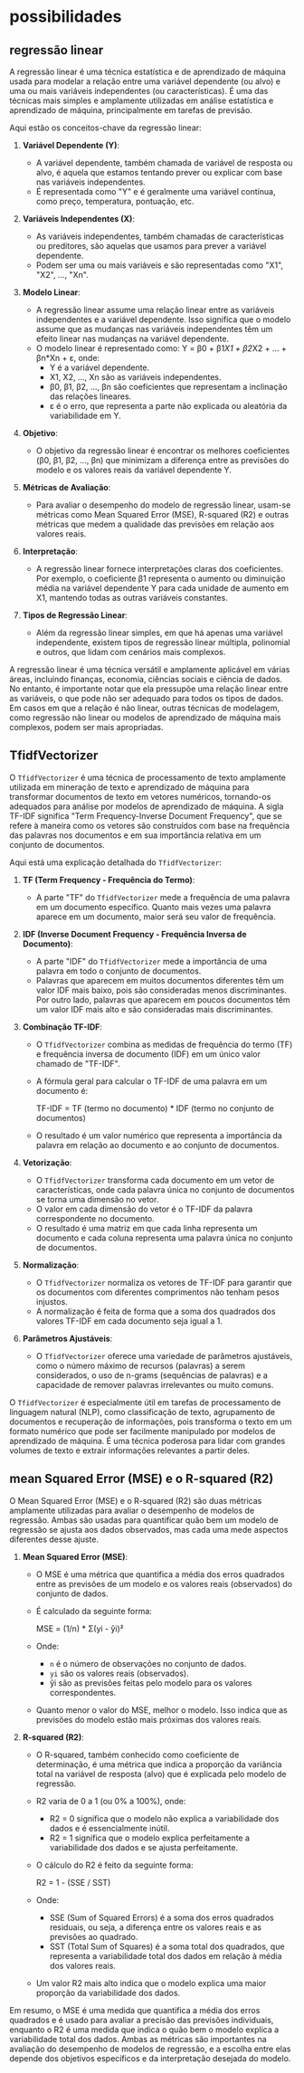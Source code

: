 # possibilidades

## regressão linear

A regressão linear é uma técnica estatística e de aprendizado de máquina usada para modelar a relação entre uma variável dependente (ou alvo) e uma ou mais variáveis independentes (ou características). É uma das técnicas mais simples e amplamente utilizadas em análise estatística e aprendizado de máquina, principalmente em tarefas de previsão.

Aqui estão os conceitos-chave da regressão linear:

1. **Variável Dependente (Y)**:

   - A variável dependente, também chamada de variável de resposta ou alvo, é aquela que estamos tentando prever ou explicar com base nas variáveis independentes.
   - É representada como "Y" e é geralmente uma variável contínua, como preço, temperatura, pontuação, etc.
2. **Variáveis Independentes (X)**:

   - As variáveis independentes, também chamadas de características ou preditores, são aquelas que usamos para prever a variável dependente.
   - Podem ser uma ou mais variáveis e são representadas como "X1", "X2", ..., "Xn".
3. **Modelo Linear**:

   - A regressão linear assume uma relação linear entre as variáveis independentes e a variável dependente. Isso significa que o modelo assume que as mudanças nas variáveis independentes têm um efeito linear nas mudanças na variável dependente.
   - O modelo linear é representado como: Y = β0 + β1*X1 + β2*X2 + ... + βn*Xn + ε, onde:
     - Y é a variável dependente.
     - X1, X2, ..., Xn são as variáveis independentes.
     - β0, β1, β2, ..., βn são coeficientes que representam a inclinação das relações lineares.
     - ε é o erro, que representa a parte não explicada ou aleatória da variabilidade em Y.
4. **Objetivo**:

   - O objetivo da regressão linear é encontrar os melhores coeficientes (β0, β1, β2, ..., βn) que minimizam a diferença entre as previsões do modelo e os valores reais da variável dependente Y.
5. **Métricas de Avaliação**:

   - Para avaliar o desempenho do modelo de regressão linear, usam-se métricas como Mean Squared Error (MSE), R-squared (R2) e outras métricas que medem a qualidade das previsões em relação aos valores reais.
6. **Interpretação**:

   - A regressão linear fornece interpretações claras dos coeficientes. Por exemplo, o coeficiente β1 representa o aumento ou diminuição média na variável dependente Y para cada unidade de aumento em X1, mantendo todas as outras variáveis constantes.
7. **Tipos de Regressão Linear**:

   - Além da regressão linear simples, em que há apenas uma variável independente, existem tipos de regressão linear múltipla, polinomial e outros, que lidam com cenários mais complexos.

A regressão linear é uma técnica versátil e amplamente aplicável em várias áreas, incluindo finanças, economia, ciências sociais e ciência de dados. No entanto, é importante notar que ela pressupõe uma relação linear entre as variáveis, o que pode não ser adequado para todos os tipos de dados. Em casos em que a relação é não linear, outras técnicas de modelagem, como regressão não linear ou modelos de aprendizado de máquina mais complexos, podem ser mais apropriadas.


## TfidfVectorizer

O `TfidfVectorizer` é uma técnica de processamento de texto amplamente utilizada em mineração de texto e aprendizado de máquina para transformar documentos de texto em vetores numéricos, tornando-os adequados para análise por modelos de aprendizado de máquina. A sigla TF-IDF significa "Term Frequency-Inverse Document Frequency", que se refere à maneira como os vetores são construídos com base na frequência das palavras nos documentos e em sua importância relativa em um conjunto de documentos.

Aqui está uma explicação detalhada do `TfidfVectorizer`:

1. **TF (Term Frequency - Frequência do Termo)**:

   - A parte "TF" do `TfidfVectorizer` mede a frequência de uma palavra em um documento específico. Quanto mais vezes uma palavra aparece em um documento, maior será seu valor de frequência.
2. **IDF (Inverse Document Frequency - Frequência Inversa de Documento)**:

   - A parte "IDF" do `TfidfVectorizer` mede a importância de uma palavra em todo o conjunto de documentos.
   - Palavras que aparecem em muitos documentos diferentes têm um valor IDF mais baixo, pois são consideradas menos discriminantes. Por outro lado, palavras que aparecem em poucos documentos têm um valor IDF mais alto e são consideradas mais discriminantes.
3. **Combinação TF-IDF**:

   - O `TfidfVectorizer` combina as medidas de frequência do termo (TF) e frequência inversa de documento (IDF) em um único valor chamado de "TF-IDF".
   - A fórmula geral para calcular o TF-IDF de uma palavra em um documento é:

     TF-IDF = TF (termo no documento) * IDF (termo no conjunto de documentos)
   - O resultado é um valor numérico que representa a importância da palavra em relação ao documento e ao conjunto de documentos.
4. **Vetorização**:

   - O `TfidfVectorizer` transforma cada documento em um vetor de características, onde cada palavra única no conjunto de documentos se torna uma dimensão no vetor.
   - O valor em cada dimensão do vetor é o TF-IDF da palavra correspondente no documento.
   - O resultado é uma matriz em que cada linha representa um documento e cada coluna representa uma palavra única no conjunto de documentos.
5. **Normalização**:

   - O `TfidfVectorizer` normaliza os vetores de TF-IDF para garantir que os documentos com diferentes comprimentos não tenham pesos injustos.
   - A normalização é feita de forma que a soma dos quadrados dos valores TF-IDF em cada documento seja igual a 1.
6. **Parâmetros Ajustáveis**:

   - O `TfidfVectorizer` oferece uma variedade de parâmetros ajustáveis, como o número máximo de recursos (palavras) a serem considerados, o uso de n-grams (sequências de palavras) e a capacidade de remover palavras irrelevantes ou muito comuns.

O `TfidfVectorizer` é especialmente útil em tarefas de processamento de linguagem natural (NLP), como classificação de texto, agrupamento de documentos e recuperação de informações, pois transforma o texto em um formato numérico que pode ser facilmente manipulado por modelos de aprendizado de máquina. É uma técnica poderosa para lidar com grandes volumes de texto e extrair informações relevantes a partir deles.


## mean Squared Error (MSE) e o R-squared (R2)

O Mean Squared Error (MSE) e o R-squared (R2) são duas métricas amplamente utilizadas para avaliar o desempenho de modelos de regressão. Ambas são usadas para quantificar quão bem um modelo de regressão se ajusta aos dados observados, mas cada uma mede aspectos diferentes desse ajuste.

1. **Mean Squared Error (MSE)**:

   - O MSE é uma métrica que quantifica a média dos erros quadrados entre as previsões de um modelo e os valores reais (observados) do conjunto de dados.
   - É calculado da seguinte forma:

     MSE = (1/n) * Σ(yi - ŷi)²
   - Onde:

     - `n` é o número de observações no conjunto de dados.
     - `yi` são os valores reais (observados).
     - ŷi são as previsões feitas pelo modelo para os valores correspondentes.
   - Quanto menor o valor do MSE, melhor o modelo. Isso indica que as previsões do modelo estão mais próximas dos valores reais.
2. **R-squared (R2)**:

   - O R-squared, também conhecido como coeficiente de determinação, é uma métrica que indica a proporção da variância total na variável de resposta (alvo) que é explicada pelo modelo de regressão.
   - R2 varia de 0 a 1 (ou 0% a 100%), onde:

     - R2 = 0 significa que o modelo não explica a variabilidade dos dados e é essencialmente inútil.
     - R2 = 1 significa que o modelo explica perfeitamente a variabilidade dos dados e se ajusta perfeitamente.
   - O cálculo do R2 é feito da seguinte forma:

     R2 = 1 - (SSE / SST)
   - Onde:

     - SSE (Sum of Squared Errors) é a soma dos erros quadrados residuais, ou seja, a diferença entre os valores reais e as previsões ao quadrado.
     - SST (Total Sum of Squares) é a soma total dos quadrados, que representa a variabilidade total dos dados em relação à média dos valores reais.
   - Um valor R2 mais alto indica que o modelo explica uma maior proporção da variabilidade dos dados.

Em resumo, o MSE é uma medida que quantifica a média dos erros quadrados e é usado para avaliar a precisão das previsões individuais, enquanto o R2 é uma medida que indica o quão bem o modelo explica a variabilidade total dos dados. Ambas as métricas são importantes na avaliação do desempenho de modelos de regressão, e a escolha entre elas depende dos objetivos específicos e da interpretação desejada do modelo.
